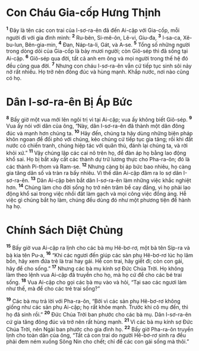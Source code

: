 # Con Cháu Gia-cốp Hưng Thịnh
<sup><b>1</b></sup> Đây là tên các con trai của I-sơ-ra-ên đã đến Ai-cập với Gia-cốp, mỗi người đi với gia đình mình: <sup><b>2</b></sup> Ru-bên, Si-mê-ôn, Lê-vi, Giu-đa, <sup><b>3</b></sup> I-sa-ca, Xê-bu-lun, Bên-gia-min, <sup><b>4</b></sup> Đan, Náp-ta-li, Gát, và A-se. <sup><b>5</b></sup> Tổng số những người trong dòng dõi của Gia-cốp là bảy mươi người; còn Giô-sép thì đã sống tại Ai-cập. <sup><b>6</b></sup> Giô-sép qua đời, tất cả anh em ông và mọi người trong thế hệ đó đều cũng qua đời. <sup><b>7</b></sup> Nhưng con cháu I-sơ-ra-ên vẫn cứ tiếp tục sinh sôi nảy nở rất nhiều. Họ trở nên đông đúc và hùng mạnh. Khắp nước, nơi nào cũng có họ.


# Dân I-sơ-ra-ên Bị Áp Bức
<sup><b>8</b></sup> Bấy giờ một vua mới lên ngôi trị vì tại Ai-cập; vua ấy không biết Giô-sép. <sup><b>9</b></sup> Vua ấy nói với dân của ông, “Này, dân I-sơ-ra-ên đã thành một dân đông đúc và mạnh hơn chúng ta. <sup><b>10</b></sup> Hãy đến, chúng ta hãy dùng những biện pháp khôn ngoan để đối phó với chúng, kẻo chúng cứ tiếp tục gia tăng; rồi khi đất nước có chiến tranh, chúng hiệp tác với quân thù, đánh lại chúng ta, và rời khỏi xứ.” <sup><b>11</b></sup> Vậy chúng lập các cai nô trên họ, để đàn áp họ bằng lao động khổ sai. Họ bị bắt xây cất các thành dự trữ lương thực cho Pha-ra-ôn; đó là các thành Pi-thom và Ram-se. <sup><b>12</b></sup> Nhưng càng bị áp bức bao nhiêu, họ càng gia tăng dân số và tràn ra bấy nhiêu. Vì thế dân Ai-cập đâm ra lo sợ dân I-sơ-ra-ên. <sup><b>13</b></sup> Dân Ai-cập bèn bắt dân I-sơ-ra-ên làm những việc khắc nghiệt hơn. <sup><b>14</b></sup> Chúng làm cho đời sống họ trở nên trăm bề cay đắng, vì họ phải lao động khổ sai trong việc nhồi đất làm gạch và mọi công việc đồng áng. Hễ việc gì chúng bắt họ làm, chúng đều dùng đó như một phương tiện để hành hạ họ.


# Chính Sách Diệt Chủng
<sup><b>15</b></sup> Bấy giờ vua Ai-cập ra lịnh cho các bà mụ Hê-bơ-rơ, một bà tên Síp-ra và bà kia tên Pu-a, <sup><b>16</b></sup> “Khi các ngươi đến giúp các sản phụ Hê-bơ-rơ lúc họ lâm bồn, hãy xem đứa trẻ là trai hay gái. Hễ con trai, hãy giết đi; còn con gái, hãy để cho sống.” <sup><b>17</b></sup> Nhưng các bà mụ kính sợ Đức Chúa Trời. Họ không làm theo lệnh vua Ai-cập đã truyền cho họ, mà họ cứ để cho các bé trai sống. <sup><b>18</b></sup> Vua Ai-cập cho gọi các bà mụ vào và hỏi, “Tại sao các ngươi làm như thế, mà để cho các trẻ trai sống?”

<sup><b>19</b></sup> Các bà mụ trả lời với Pha-ra-ôn, “Bởi vì các sản phụ Hê-bơ-rơ không giống như các sản phụ Ai-cập; họ rất khỏe mạnh. Trước khi cô mụ đến, thì họ đã sinh rồi.” <sup><b>20</b></sup> Đức Chúa Trời ban phước cho các bà mụ. Dân I-sơ-ra-ên cứ gia tăng đông đúc và trở nên rất hùng mạnh. <sup><b>21</b></sup> Vì các bà mụ kính sợ Đức Chúa Trời, nên Ngài ban phước cho gia đình họ. <sup><b>22</b></sup> Bấy giờ Pha-ra-ôn truyền lịnh cho toàn dân của ông, “Tất cả con trai do người Hê-bơ-rơ sinh ra đều phải đem ném xuống Sông Nin cho chết; chỉ để các con gái sống mà thôi.”